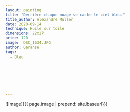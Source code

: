 ```yaml
---
layout: painting
title: "Derrière chaque nuage se cache le ciel bleu."                                        
title_author: Alexandre Muller  
date: 2020-09-14
technique: Huile sur toile 
dimensions: 22x27
price: 120
image:  DSC_1634.JPG
author: Garanse
tags:
  - Bleu
  
  
  
  
  
  
  
---
```

![Image]({{ page.image | prepend: site.baseurl}})

